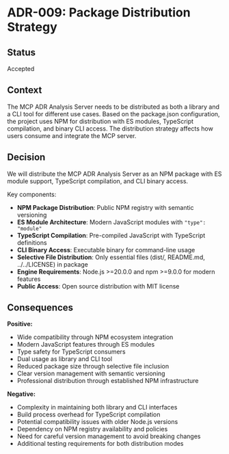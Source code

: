 # ADR-009: Package Distribution Strategy

## Status

Accepted

## Context

The MCP ADR Analysis Server needs to be distributed as both a library and a CLI tool for different use cases. Based on the package.json configuration, the project uses NPM for distribution with ES modules, TypeScript compilation, and binary CLI access. The distribution strategy affects how users consume and integrate the MCP server.

## Decision

We will distribute the MCP ADR Analysis Server as an NPM package with ES module support, TypeScript compilation, and CLI binary access.

Key components:

- **NPM Package Distribution**: Public NPM registry with semantic versioning
- **ES Module Architecture**: Modern JavaScript modules with `"type": "module"`
- **TypeScript Compilation**: Pre-compiled JavaScript with TypeScript definitions
- **CLI Binary Access**: Executable binary for command-line usage
- **Selective File Distribution**: Only essential files (dist/, README.md, ../../LICENSE) in package
- **Engine Requirements**: Node.js >=20.0.0 and npm >=9.0.0 for modern features
- **Public Access**: Open source distribution with MIT license

## Consequences

**Positive:**

- Wide compatibility through NPM ecosystem integration
- Modern JavaScript features through ES modules
- Type safety for TypeScript consumers
- Dual usage as library and CLI tool
- Reduced package size through selective file inclusion
- Clear version management with semantic versioning
- Professional distribution through established NPM infrastructure

**Negative:**

- Complexity in maintaining both library and CLI interfaces
- Build process overhead for TypeScript compilation
- Potential compatibility issues with older Node.js versions
- Dependency on NPM registry availability and policies
- Need for careful version management to avoid breaking changes
- Additional testing requirements for both distribution modes
